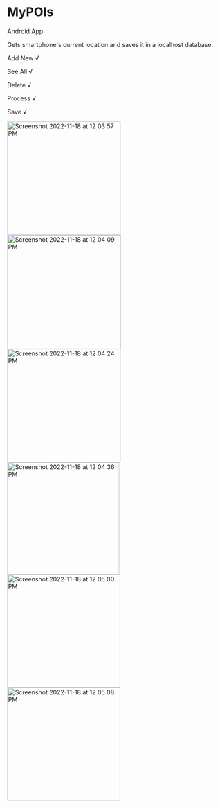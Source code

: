 # MyPOIs

Android App

Gets smartphone's current location and saves it in a localhost database.

Add New √

See All √

Delete √

Process √

Save √

<img width="262" alt="Screenshot 2022-11-18 at 12 03 57 PM" src="https://user-images.githubusercontent.com/60193273/202676322-c167f74b-5360-43fc-8c6b-891c3d2e7da1.png"> <img width="263" alt="Screenshot 2022-11-18 at 12 04 09 PM" src="https://user-images.githubusercontent.com/60193273/202676332-08b90b03-bd02-437c-88a0-36128007cc52.png">
<img width="262" alt="Screenshot 2022-11-18 at 12 04 24 PM" src="https://user-images.githubusercontent.com/60193273/202676345-1ab9f043-36dc-4732-b528-db93fb269f4e.png"> <img width="259" alt="Screenshot 2022-11-18 at 12 04 36 PM" src="https://user-images.githubusercontent.com/60193273/202676353-a7db2312-255a-4cea-9218-c6c092263741.png">
<img width="261" alt="Screenshot 2022-11-18 at 12 05 00 PM" src="https://user-images.githubusercontent.com/60193273/202676367-64d77bea-f56d-4401-8a67-da04f8e02243.png"> <img width="261" alt="Screenshot 2022-11-18 at 12 05 08 PM" src="https://user-images.githubusercontent.com/60193273/202676376-5e802fb3-20a1-450b-872e-83713bec92f1.png">
